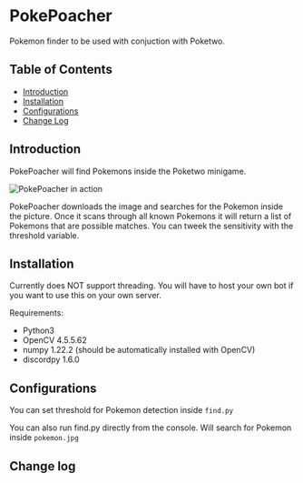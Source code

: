 # PokePoacher
Pokemon finder to be used with conjuction with Poketwo.

## Table of Contents
* [Introduction](#introduction)
* [Installation](#installation)
* [Configurations](#configurations)
* [Change Log](#change-log)

## Introduction
PokePoacher will find Pokemons inside the Poketwo minigame. 

![PokePoacher in action](https://github.com/WhenPigsInvade/PokePoacher/blob/main/image.png?raw=true)

PokePoacher downloads the image and searches for the Pokemon inside the picture. Once it scans through all known Pokemons it will return a list of Pokemons that are possible matches. You can tweek the sensitivity with the threshold variable.

## Installation
Currently does NOT support threading. You will have to host your own bot if you want to use this on your own server.

Requirements:
* Python3
* OpenCV 4.5.5.62
* numpy 1.22.2 (should be automatically installed with OpenCV)
* discordpy 1.6.0

## Configurations

You can set threshold for Pokemon detection inside `find.py`

You can also run find.py directly from the console. Will search for Pokemon inside `pokemon.jpg`

## Change log



